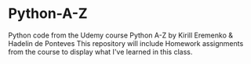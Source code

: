 # Python-A-Z
Python code from the Udemy course Python A-Z by Kirill Eremenko &amp; Hadelin de Ponteves 
This repository will include Homework assignments from the course to display what I've learned in this class.

